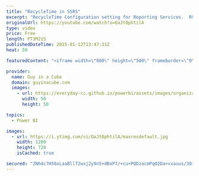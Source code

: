 ```yaml
---
title: "RecycleTime in SSRS"
excerpt: "RecycleTime Configuration setting for Reporting Services.  RSReportServer Configuration File - http://msdn.microsoft.com/en-us/library/ms157273.aspx#bkmk_service  Application Domains for Report Server Applications - http://msdn.microsoft.com/en-us/library/bb934330.aspx"
originalUrl: https://youtube.com/watch?v=OaJt0phtilA
type: video
price: Free
length: PT3M21S
publishedDateTime: 2015-01-12T13:47:31Z
heat: 50

featuredContent: "<iframe width=\"800\" height=\"500\" frameborder=\"0\" src=\"https://www.youtube.com/embed/OaJt0phtilA\" allow=\"accelerometer; autoplay; encrypted-media; gyroscope; picture-in-picture\" allowfullscreen></iframe>"

provider:
  name: Guy in a Cube
  domain: guyinacube.com
  images:
    - url: https://everyday-cc.github.io/powerbi/assets/images/organizations/guyinacube.com-50x50.jpg
      width: 50
      height: 50

topics:
  - Power BI

images:
  - url: https://i.ytimg.com/vi/OaJt0phtilA/maxresdefault.jpg
    width: 1280
    height: 720
    isCached: true

secured: "2Nh4c7H56oLaaBllT2wxj2y9n5+dBxP7/+cu+PQDzacmPq02Da+vxauus/30iPQ16CES372DNmP4yIpp3EPBOtQu1mHLuzLeWN1JfEh3qDb6U+k/1Roq34Vp/zkHqumsNtFOMOsw1Xh5CkcErYElIApkjMN4Oy5YvxZSuX6AtU6J8m2/+9uiFCY8XlqJ7wJ/kxJvs+VDKhGqzGg6yenBIAaQqYcl6KFvkNHO/SzpbzmD/OjQGW41wpPdppS+xK+hPRJe5sY06bM54rikibwORCMT+8EHt1YEIGylns5rve0kfxqBg69HCqg5fJzIO/KJhtpaj0RcbDTO1gYD6cdSusdp/b4GiO3s9TRUHhOIwQS1PIaImVQHdmB6LrMXGsLyV49mzwI27RvExaICKPodwYtSQLGFyZtYU+5KGaH/hWs=;UXXv7VMZ3ka26hbg0G28Tg=="
---
```


